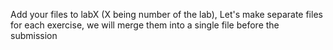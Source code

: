 Add your files to labX (X being number of the lab),
Let's make separate files for each exercise, we will merge them into a single file before the submission
